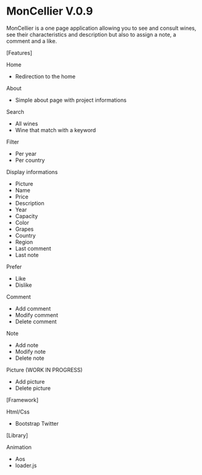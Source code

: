 # MonCellier V.0.9
 MonCellier is a one page application allowing you to see and consult wines, see their characteristics and description but also to assign a note, a comment and a like.

[Features]

Home
 - Redirection to the home 

About
 - Simple about page with project informations

Search
 - All wines
 - Wine that match with a keyword

Filter
 - Per year
 - Per country

Display informations
 - Picture
 - Name
 - Price 
 - Description
 - Year
 - Capacity
 - Color
 - Grapes
 - Country
 - Region
 - Last comment
 - Last note

Prefer
 - Like
 - Dislike
 
Comment
  - Add comment
  - Modify comment
  - Delete comment 

Note
 - Add note
 - Modify note
 - Delete note
 
 Picture (WORK IN PROGRESS)
  - Add picture
  - Delete picture

[Framework]

Html/Css
 - Bootstrap Twitter

[Library]

Animation 
 - Aos
 - loader.js
